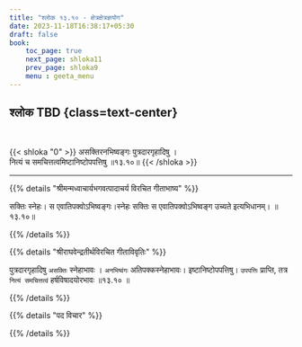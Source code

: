```yaml
---
title: "श्लोक १३.१० - क्षेत्रक्षेत्रज्ञयोग"
date: 2023-11-18T16:38:17+05:30
draft: false
book:
    toc_page: true
    next_page: shloka11
    prev_page: shloka9
    menu : geeta_menu
---
```




## श्लोक TBD {class=text-center}

<br/>

{{< shloka  "0"  >}}
असक्तिरनभिष्वङ्गः पुत्रदारगृहादिषु ।    
नित्यं च समचित्तत्वमिष्टानिष्टोपपत्तिषु ॥१३.१०॥
{{< /shloka >}}

---


{{% details "श्रीमन्मध्वाचार्यभगवत्पादाचर्य विरचित  गीताभाष्य" %}}

सक्तिः स्नेहः। स एवातिपक्वोऽभिष्वङ्गः।स्नेहः सक्तिः स 
एवातिपक्वोऽभिष्वङ्ग उच्यते इत्यभिधानम्। ॥१३.१०॥

{{% /details %}}



{{% details "श्रीराघवेन्द्रतीर्थविरचित गीताविवृतिः" %}}

पुत्रदारगृहादिषु `असक्तिः` स्नेहाभावः । `अनभिष्वंगः`
अतिपक्कस्नेहाभावः। इष्टानिष्टोपपत्तिषु। `उपपत्तिः` प्राप्ति, 
तत्र `नित्यं समचित्तत्वं` हर्षविषादयोरभावः ॥१३.१० ॥

{{% /details %}}



{{% details "पद विचार" %}}


{{% /details %}}
